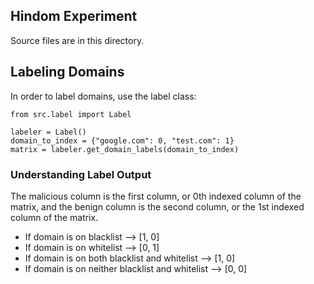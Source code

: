 ## Hindom Experiment
Source files are in this directory.


## Labeling Domains

In order to label domains, use the label class:

```
from src.label import Label

labeler = Label()
domain_to_index = {"google.com": 0, "test.com": 1}
matrix = labeler.get_domain_labels(domain_to_index)
```

### Understanding Label Output

The malicious column is the first column, or 0th indexed column of the matrix, and the benign column is the second column, or the 1st indexed column of the matrix.

- If domain is on blacklist --> [1, 0]
- If domain is on whitelist --> [0, 1]
- If domain is on both blacklist and whitelist --> [1, 0]
- If domain is on neither blacklist and whitelist --> [0, 0]
